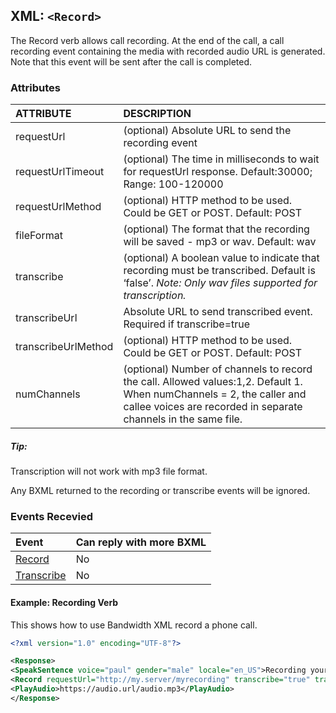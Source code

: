 
## XML: `<Record>`
The Record verb allows call recording. At the end of the call, a call recording event containing the media with recorded audio URL is generated. Note that this event will be sent after the call is completed. 


### Attributes
| ATTRIBUTE             | DESCRIPTION                                                                                                    |
|:----------------------|:---------------------------------------------------------------------------------------------------------------|
| requestUrl            | (optional) Absolute URL to send the recording event                                                            |
| requestUrlTimeout     | (optional) The time in milliseconds to wait for requestUrl response. Default:30000; Range: 100-120000                                          |
| requestUrlMethod     | (optional) HTTP method to be used. Could be GET or POST. Default: POST                                           |
| fileFormat            | (optional) The format that the recording will be saved - mp3 or wav. Default: wav                                          |
| transcribe            | (optional) A boolean value to indicate that recording must be transcribed. Default is ‘false’.  *Note: Only wav files supported for transcription.*   |       
| transcribeUrl | Absolute URL to send transcribed event. Required if transcribe=true                                                    |
| transcribeUrlMethod     | (optional) HTTP method to be used. Could be GET or POST. Default: POST                                       |
|numChannels            | (optional) Number of channels to record the call. Allowed values:1,2. Default 1. When numChannels = 2, the caller and callee voices are recorded in separate channels in the same file. |

##### Tip:

<aside class="alert general small">
<p>
Transcription will not work with mp3 file format.
</p>
<p>
Any BXML returned to the recording or transcribe events will be ignored. 
</aside>

### Events Recevied

| Event                              | Can reply with more BXML |
|:-----------------------------------|:-------------------------|
| [Record](events/recording.md)      | No                      |
| [Transcribe](events/transcribe.md) | No                       |


#### Example: Recording Verb
This shows how to use Bandwidth XML record a phone call.

```XML
<?xml version="1.0" encoding="UTF-8"?>

<Response>
<SpeakSentence voice="paul" gender="male" locale="en_US">Recording your call</SpeakSentence>
<Record requestUrl="http://my.server/myrecording" transcribe="true" transcribeCallbackUrl="https://transcribe.url/result"/ >
<PlayAudio>https://audio.url/audio.mp3</PlayAudio>
</Response>
```
